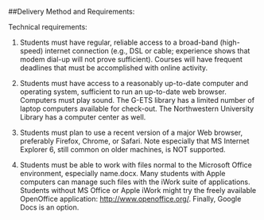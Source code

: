 ##Delivery Method and Requirements:

Technical requirements:

1. Students must have regular, reliable access to a broad-band (high-speed) internet connection (e.g., DSL or cable; experience shows that modem dial-up will not prove sufficient). Courses will have frequent deadlines that must be accomplished with online activity.

2. Students must have access to a reasonably up-to-date computer and operating system, sufficient to run an up-to-date web browser. Computers must play sound. The G-ETS library has a limited number of laptop computers available for check-out. The Northwestern University Library has a computer center as well.

3. Students must plan to use a recent version of a major Web browser, preferably Firefox, Chrome, or Safari. Note especially that MS Internet Explorer 6, still common on older machines, is NOT supported.

4. Students must be able to work with files normal to the Microsoft Office environment, especially name.docx. Many students with Apple computers can manage such files with the iWork suite of applications. Students without MS Office or Apple iWork might try the freely available OpenOffice application: http://www.openoffice.org/. Finally, Google Docs is an option.